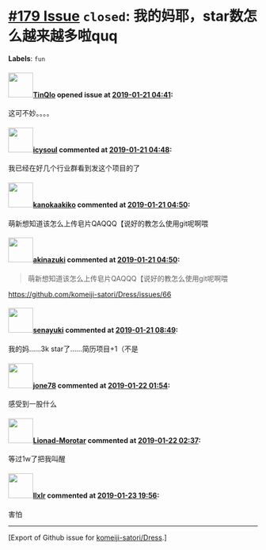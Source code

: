# [\#179 Issue](https://github.com/komeiji-satori/Dress/issues/179) `closed`: 我的妈耶，star数怎么越来越多啦quq
**Labels**: `fun`


#### <img src="https://avatars.githubusercontent.com/u/30965687?u=c10dad9a9bfae5d813654a8b5b1f5023ac400c38&v=4" width="50">[TinQlo](https://github.com/TinQlo) opened issue at [2019-01-21 04:41](https://github.com/komeiji-satori/Dress/issues/179):

这可不妙。。。。

#### <img src="https://avatars.githubusercontent.com/u/17022155?v=4" width="50">[icysoul](https://github.com/icysoul) commented at [2019-01-21 04:48](https://github.com/komeiji-satori/Dress/issues/179#issuecomment-455947408):

我已经在好几个行业群看到发这个项目的了

#### <img src="https://avatars.githubusercontent.com/u/33431741?u=1d252dd0b2db0863eb3520fec85d4325846cd9c0&v=4" width="50">[kanokaakiko](https://github.com/kanokaakiko) commented at [2019-01-21 04:50](https://github.com/komeiji-satori/Dress/issues/179#issuecomment-455947579):

萌新想知道该怎么上传皂片QAQQQ【说好的教怎么使用git呢啊喂

#### <img src="https://avatars.githubusercontent.com/u/43605695?u=28744b8d5b4760b4dd456ee25b64ba798d97eef2&v=4" width="50">[akinazuki](https://github.com/akinazuki) commented at [2019-01-21 04:50](https://github.com/komeiji-satori/Dress/issues/179#issuecomment-455947656):

> 萌新想知道该怎么上传皂片QAQQQ【说好的教怎么使用git呢啊喂

https://github.com/komeiji-satori/Dress/issues/66

#### <img src="https://avatars.githubusercontent.com/u/27473098?v=4" width="50">[senayuki](https://github.com/senayuki) commented at [2019-01-21 08:49](https://github.com/komeiji-satori/Dress/issues/179#issuecomment-455992675):

我的妈……3k star了……简历项目+1（不是

#### <img src="https://avatars.githubusercontent.com/u/11712702?u=4c6da42524847eacd0a18597a318cd74b6ee22e5&v=4" width="50">[jone78](https://github.com/jone78) commented at [2019-01-22 01:54](https://github.com/komeiji-satori/Dress/issues/179#issuecomment-456244285):

感受到一股什么

#### <img src="https://avatars.githubusercontent.com/u/26913795?u=65172ed1c41a76791628cfb23e4cbdcd9f891fe9&v=4" width="50">[Lionad-Morotar](https://github.com/Lionad-Morotar) commented at [2019-01-22 02:37](https://github.com/komeiji-satori/Dress/issues/179#issuecomment-456251177):

等过1w了把我叫醒

#### <img src="https://avatars.githubusercontent.com/u/33483752?u=ce865a436f7920d75c879c632c373a40ff6b5750&v=4" width="50">[llxlr](https://github.com/llxlr) commented at [2019-01-23 19:56](https://github.com/komeiji-satori/Dress/issues/179#issuecomment-456944077):

害怕


-------------------------------------------------------------------------------



[Export of Github issue for [komeiji-satori/Dress](https://github.com/komeiji-satori/Dress).]
